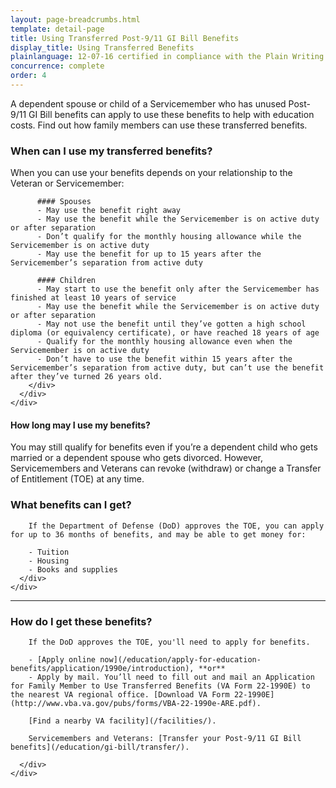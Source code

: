 ```yaml
---
layout: page-breadcrumbs.html
template: detail-page
title: Using Transferred Post-9/11 GI Bill Benefits
display_title: Using Transferred Benefits
plainlanguage: 12-07-16 certified in compliance with the Plain Writing Act
concurrence: complete
order: 4
---
```



<div itemscope itemtype="http://schema.org/FAQPage">
  <div itemprop="description" class="va-introtext">

  A dependent spouse or child of a Servicemember who has unused Post-9/11 GI Bill benefits can apply to use these benefits to help with education costs. Find out how family members can use these transferred benefits.

  </div>

  <div class="feature" markdown="1">
    <div itemscope itemtype="http://schema.org/Question">
      <h3 itemprop="name">When can I use my transferred benefits?</h3>
      <div itemprop="acceptedAnswer" itemscope itemtype="http://schema.org/Answer">
        <div itemprop="text">
          When you can use your benefits depends on your relationship to the Veteran or Servicemember:

          #### Spouses
          - May use the benefit right away
          - May use the benefit while the Servicemember is on active duty or after separation
          - Don’t qualify for the monthly housing allowance while the Servicemember is on active duty
          - May use the benefit for up to 15 years after the Servicemember’s separation from active duty

          #### Children
          - May start to use the benefit only after the Servicemember has finished at least 10 years of service
          - May use the benefit while the Servicemember is on active duty or after separation
          - May not use the benefit until they’ve gotten a high school diploma (or equivalency certificate), or have reached 18 years of age
          - Qualify for the monthly housing allowance even when the Servicemember is on active duty
          - Don’t have to use the benefit within 15 years after the Servicemember’s separation from active duty, but can’t use the benefit after they’ve turned 26 years old.
        </div>
      </div>
    </div>
  </div>
  <div itemscope itemtype="http://schema.org/Question">
    <h4 itemprop="name">How long may I use my benefits?</h4>
    <div itemprop="acceptedAnswer" itemscope itemtype="http://schema.org/Answer">
      <div itemprop="text">
        You may still qualify for benefits even if you’re a dependent child who gets married or a dependent spouse who gets divorced. However, Servicemembers and Veterans can revoke (withdraw) or change a Transfer of Entitlement (TOE) at any time.
      </div>
    </div>
  </div>
  <div itemscope itemtype="http://schema.org/Question">
    <h3 itemprop="name">What benefits can I get?</h3>
    <div itemprop="acceptedAnswer" itemscope itemtype="http://schema.org/Answer">
      <div itemprop="text">

        If the Department of Defense (DoD) approves the TOE, you can apply for up to 36 months of benefits, and may be able to get money for:

        - Tuition
        - Housing
        - Books and supplies
      </div>
    </div>
  </div>

  ------
  <div itemscope itemtype="http://schema.org/Question">
    <h3 itemprop="name">How do I get these benefits?</h3>
    <div itemprop="acceptedAnswer" itemscope itemtype="http://schema.org/Answer">
      <div itemprop="text">

        If the DoD approves the TOE, you'll need to apply for benefits.

        - [Apply online now](/education/apply-for-education-benefits/application/1990e/introduction), **or**
        - Apply by mail. You’ll need to fill out and mail an Application for Family Member to Use Transferred Benefits (VA Form 22-1990E) to the nearest VA regional office. [Download VA Form 22-1990E](http://www.vba.va.gov/pubs/forms/VBA-22-1990e-ARE.pdf).

        [Find a nearby VA facility](/facilities/).

        Servicemembers and Veterans: [Transfer your Post-9/11 GI Bill benefits](/education/gi-bill/transfer/).

      </div>
    </div>
  </div>
</div>
